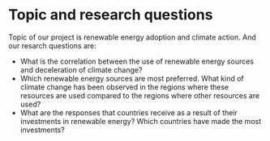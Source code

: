 # Topic and research questions
Topic of our project is renewable energy adoption and climate action. And our resarch questions are:
* What is the correlation between the use of renewable energy sources and deceleration of climate change? 
* Which renewable energy sources are most preferred. What kind of climate change has been observed in the regions where these resources are used compared to the regions where other resources are used?
* What are the responses that countries receive as a result of their investments in renewable energy? Which countries have made the most investments?

